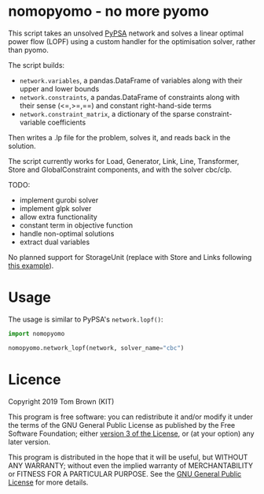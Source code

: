 
# nomopyomo - no more pyomo

This script takes an unsolved [PyPSA](https://github.com/PyPSA/PyPSA)
network and solves a linear optimal power flow (LOPF) using a custom
handler for the optimisation solver, rather than pyomo.

The script builds:

- `network.variables`, a pandas.DataFrame of variables along with their upper and lower bounds
- `network.constraints`, a pandas.DataFrame of constraints along with their sense (<=,>=,==) and constant right-hand-side terms
- `network.constraint_matrix`, a dictionary of the sparse constraint-variable coefficients

Then writes a .lp file for the problem, solves it, and reads back in
the solution.

The script currently works for Load, Generator, Link, Line,
Transformer, Store and GlobalConstraint components, and with the
solver cbc/clp.

TODO:

- implement gurobi solver
- implement glpk solver
- allow extra functionality
- constant term in objective function
- handle non-optimal solutions
- extract dual variables

No planned support for StorageUnit (replace with Store and Links
following [this
example](https://pypsa.org/examples/replace-generator-storage-units-with-store.html)).

# Usage

The usage is similar to PyPSA's `network.lopf()`:

```python
import nomopyomo

nomopyomo.network_lopf(network, solver_name="cbc")
```



# Licence


Copyright 2019 Tom Brown (KIT)

This program is free software: you can redistribute it and/or modify
it under the terms of the GNU General Public License as published by
the Free Software Foundation; either [version 3 of the
License](./LICENSE.txt), or (at your option) any later version.

This program is distributed in the hope that it will be useful, but
WITHOUT ANY WARRANTY; without even the implied warranty of
MERCHANTABILITY or FITNESS FOR A PARTICULAR PURPOSE.  See the [GNU
General Public License](./LICENSE.txt) for more details.
